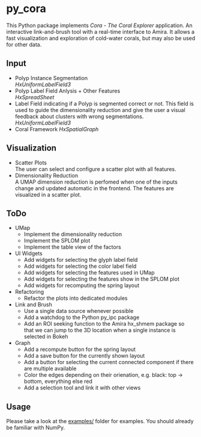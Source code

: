 # py_cora

This Python package implements *Cora - The Coral Explorer* application. An interactive link-and-brush tool with a real-time interface to Amira. It allows a fast visualization and exploration of cold-water corals, but may also be used for other data.

## Input

*   Polyp Instance Segmentation\
    *HxUniformLabelField3*
*   Polyp Label Field Anlysis + Other Features\
    *HxSpreadSheet*
*   Label Field indicating if a Polyp is segmented correct or not. This field is used to guide the dimensionality reduction and give the user a visual feedback about clusters with wrong segmentations. \
    *HxUniformLabelField3*
*   Coral Framework
    *HxSpatialGraph*

## Visualization

*   Scatter Plots\
    The user can select and configure a scatter plot with all features.
*   Dimensionality Reduction\
    A UMAP dimension reduction is perfomed when one of the inputs change
    and updated automatic in the frontend. The features are visualized in 
    a scatter plot. 

## ToDo

*   UMap
    *   Implement the dimensionality reduction
    *   Implement the SPLOM plot
    *   Implement the table view of the factors
*   UI Widgets
    *   Add widgets for selecting the glyph label field
    *   Add widgets for selecting the color label field
    *   Add widgets for selecting the features used in UMap
    *   Add widgets for selecting the features show in the SPLOM plot
    *   Add widgets for recomputing the spring layout
*   Refactoring
    *   Refactor the plots into dedicated modules
*   Link and Brush
    *   Use a single data source whenever possible
    *   Add a watchdog to the Python py_ipc package
    *   Add an ROI seeking function to the Amira hx_shmem package so that
        we can jump to the 3D location when a single instance is selected
        in Bokeh
*   Graph   
    *   Add a recompute button for the spring layout
    *   Add a save button for the currently shown layout
    *   Add a button for selecting the current connected component if there 
        are multiple available
    *   Color the edges depending on their orienation, e.g.
        black: top -> bottom, everything else red
    *   Add a selection tool and link it with other views

## Usage

Please take a look at the [examples/](./examples) folder for examples. You should already be familiar with NumPy.